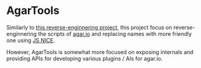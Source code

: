 # AgarTools

Similarly to [this reverse-enginnering project](https://github.com/DnAp/Agar.io-Reverse-Engineering), this project focus on reverse-enginnering the scripts of [agar.io](agar.io) and replacing names with more friendly one using [JS NICE](www.jsnice.org).

However, AgarTools is somewhat more focused on exposing internals and providing APIs for developing various plugins / AIs for agar.io.
